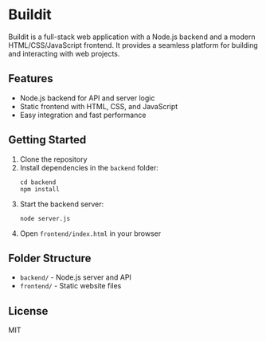 # Buildit

Buildit is a full-stack web application with a Node.js backend and a modern HTML/CSS/JavaScript frontend. It provides a seamless platform for building and interacting with web projects.

## Features
- Node.js backend for API and server logic
- Static frontend with HTML, CSS, and JavaScript
- Easy integration and fast performance

## Getting Started
1. Clone the repository
2. Install dependencies in the `backend` folder:
   ```
   cd backend
   npm install
   ```
3. Start the backend server:
   ```
   node server.js
   ```
4. Open `frontend/index.html` in your browser

## Folder Structure
- `backend/` - Node.js server and API
- `frontend/` - Static website files

## License
MIT

